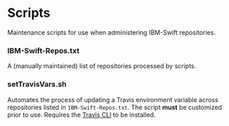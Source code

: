 # Scripts

Maintenance scripts for use when administering IBM-Swift repositories.

### IBM-Swift-Repos.txt

A (manually maintained) list of repositories processed by scripts.

### setTravisVars.sh

Automates the process of updating a Travis environment variable across repositories listed in `IBM-Swift-Repos.txt`.  The script **must** be customized prior to use.  Requires the [Travis CLI](https://github.com/travis-ci/travis.rb#installation) to be installed.
